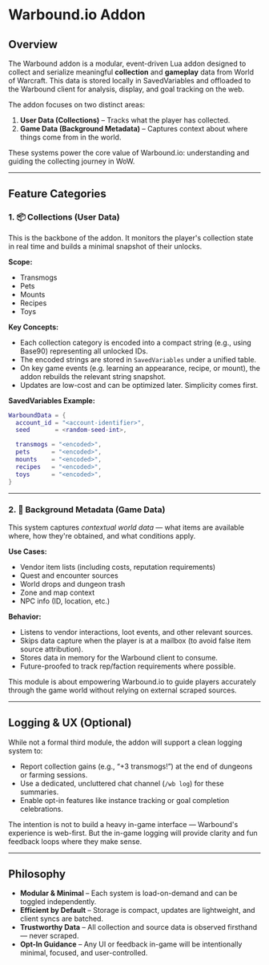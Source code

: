 ﻿# Warbound.io Addon

## Overview

The Warbound addon is a modular, event-driven Lua addon designed to collect and serialize meaningful **collection** and **gameplay** data from World of Warcraft. This data is stored locally in SavedVariables and offloaded to the Warbound client for analysis, display, and goal tracking on the web.

The addon focuses on two distinct areas:

1. **User Data (Collections)** – Tracks what the player has collected.
2. **Game Data (Background Metadata)** – Captures context about where things come from in the world.

These systems power the core value of Warbound.io: understanding and guiding the collecting journey in WoW.

---

## Feature Categories

### 1. 📦 Collections (User Data)

This is the backbone of the addon. It monitors the player's collection state in real time and builds a minimal snapshot of their unlocks.

**Scope:**
- Transmogs
- Pets
- Mounts
- Recipes
- Toys

**Key Concepts:**
- Each collection category is encoded into a compact string (e.g., using Base90) representing all unlocked IDs.
- The encoded strings are stored in `SavedVariables` under a unified table.
- On key game events (e.g. learning an appearance, recipe, or mount), the addon rebuilds the relevant string snapshot.
- Updates are low-cost and can be optimized later. Simplicity comes first.

**SavedVariables Example:**
```lua
WarboundData = {
  account_id = "<account-identifier>",
  seed       = <random-seed-int>,

  transmogs = "<encoded>",
  pets      = "<encoded>",
  mounts    = "<encoded>",
  recipes   = "<encoded>",
  toys      = "<encoded>",
}
```

---

### 2. 🧠 Background Metadata (Game Data)

This system captures *contextual world data* — what items are available where, how they're obtained, and what conditions apply.

**Use Cases:**
- Vendor item lists (including costs, reputation requirements)
- Quest and encounter sources
- World drops and dungeon trash
- Zone and map context
- NPC info (ID, location, etc.)

**Behavior:**
- Listens to vendor interactions, loot events, and other relevant sources.
- Skips data capture when the player is at a mailbox (to avoid false item source attribution).
- Stores data in memory for the Warbound client to consume.
- Future-proofed to track rep/faction requirements where possible.

This module is about empowering Warbound.io to guide players accurately through the game world without relying on external scraped sources.

---

## Logging & UX (Optional)

While not a formal third module, the addon will support a clean logging system to:

- Report collection gains (e.g., “+3 transmogs!”) at the end of dungeons or farming sessions.
- Use a dedicated, uncluttered chat channel (`/wb log`) for these summaries.
- Enable opt-in features like instance tracking or goal completion celebrations.

The intention is not to build a heavy in-game interface — Warbound's experience is web-first. But the in-game logging will provide clarity and fun feedback loops where they make sense.

---

## Philosophy

- **Modular & Minimal** – Each system is load-on-demand and can be toggled independently.
- **Efficient by Default** – Storage is compact, updates are lightweight, and client syncs are batched.
- **Trustworthy Data** – All collection and source data is observed firsthand — never scraped.
- **Opt-In Guidance** – Any UI or feedback in-game will be intentionally minimal, focused, and user-controlled.
